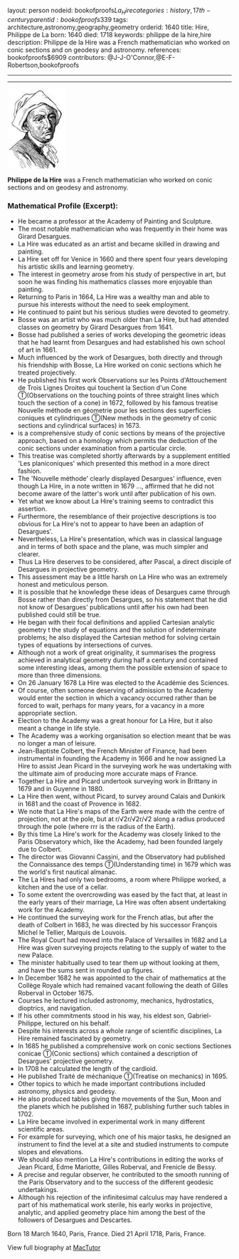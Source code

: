 layout: person
nodeid: bookofproofs$La_Hire
categories: history,17th-century
parentid: bookofproofs$339
tags: architecture,astronomy,geography,geometry
orderid: 1640
title: Hire, Philippe de La
born: 1640
died: 1718
keywords: philippe de la hire,hire
description: Philippe de la Hire was a French mathematician who worked on conic sections and on geodesy and astronomy.
references: bookofproofs$6909
contributors: @J-J-O'Connor,@E-F-Robertson,bookofproofs

---



---

![La_Hire.jpg](https://github.com/bookofproofs/bookofproofs.github.io/blob/main/_sources/_assets/images/portraits/La_Hire.jpg?raw=true)

**Philippe de la Hire** was a French mathematician who worked on conic sections and on geodesy and astronomy.

### Mathematical Profile (Excerpt):
* He became a professor at the Academy of Painting and Sculpture.
* The most notable mathematician who was frequently in their home was Girard Desargues.
* La Hire was educated as an artist and became skilled in drawing and painting.
* La Hire set off for Venice in 1660 and there spent four years developing his artistic skills and learning geometry.
* The interest in geometry arose from his study of perspective in art, but soon he was finding his mathematics classes more enjoyable than painting.
* Returning to Paris in 1664, La Hire was a wealthy man and able to pursue his interests without the need to seek employment.
* He continued to paint but his serious studies were devoted to geometry.
* Bosse was an artist who was much older than La Hire, but had attended classes on geometry by Girard Desargues from 1641.
* Bosse had published a series of works developing the geometric ideas that he had learnt from Desargues and had established his own school of art in 1661.
* Much influenced by the work of Desargues, both directly and through his friendship with Bosse, La Hire worked on conic sections which he treated projectively.
* He published his first work Observations sur les Points d'Attouchement de Trois Lignes Droites qui touchent la Section d'un Cone Ⓣ(Observations on the touching points of three straight lines which touch the section of a cone) in 1672, followed by his famous treatise Nouvelle méthode en géometrie pour les sections des superficies coniques et cylindriques Ⓣ(New methods in the geometry of conic sections and cylindrical surfaces) in 1673.
* is a comprehensive study of conic sections by means of the projective approach, based on a homology which permits the deduction of the conic sections under examination from a particular circle.
* This treatise was completed shortly afterwards by a supplement entitled 'Les planiconiques' which presented this method in a more direct fashion.
* The 'Nouvelle méthode' clearly displayed Desargues' influence, even though La Hire, in a note written in 1679 ..., affirmed that he did not become aware of the latter's work until after publication of his own.
* Yet what we know about La Hire's training seems to contradict this assertion.
* Furthermore, the resemblance of their projective descriptions is too obvious for La Hire's not to appear to have been an adaption of Desargues'.
* Nevertheless, La Hire's presentation, which was in classical language and in terms of both space and the plane, was much simpler and clearer.
* Thus La Hire deserves to be considered, after Pascal, a direct disciple of Desargues in projective geometry.
* This assessment may be a little harsh on La Hire who was an extremely honest and meticulous person.
* It is possible that he knowledge these ideas of Desargues came through Bosse rather than directly from Desargues, so his statement that he did not know of Desargues' publications until after his own had been published could still be true.
* He began with their focal definitions and applied Cartesian analytic geometry t the study of equations and the solution of indeterminate problems; he also displayed the Cartesian method for solving certain types of equations by intersections of curves.
* Although not a work of great originality, it summarises the progress achieved in analytical geometry during half a century and contained some interesting ideas, among them the possible extension of space to more than three dimensions.
* On 26 January 1678 La Hire was elected to the Académie des Sciences.
* Of course, often someone deserving of admission to the Academy would enter the section in which a vacancy occurred rather than be forced to wait, perhaps for many years, for a vacancy in a more appropriate section.
* Election to the Academy was a great honour for La Hire, but it also meant a change in life style.
* The Academy was a working organisation so election meant that be was no longer a man of leisure.
* Jean-Baptiste Colbert, the French Minister of Finance, had been instrumental in founding the Academy in 1666 and he now assigned La Hire to assist Jean Picard in the surveying work he was undertaking with the ultimate aim of producing more accurate maps of France.
* Together La Hire and Picard undertook surveying work in Brittany in 1679 and in Guyenne in 1880.
* La Hire then went, without Picard, to survey around Calais and Dunkirk in 1681 and the coast of Provence in 1682.
* We note that La Hire's maps of the Earth were made with the centre of projection, not at the pole, but at r/√2r/√2r/√2 along a radius produced through the pole (where rrr is the radius of the Earth).
* By this time La Hire's work for the Academy was closely linked to the Paris Observatory which, like the Academy, had been founded largely due to Colbert.
* The director was Giovanni Cassini, and the Observatory had published the Connaissance des temps Ⓣ(Understanding time) in 1679 which was the world's first nautical almanac.
* The La Hires had only two bedrooms, a room where Philippe worked, a kitchen and the use of a cellar.
* To some extent the overcrowding was eased by the fact that, at least in the early years of their marriage, La Hire was often absent undertaking work for the Academy.
* He continued the surveying work for the French atlas, but after the death of Colbert in 1683, he was directed by his successor François Michel le Tellier, Marquis de Louvois.
* The Royal Court had moved into the Palace of Versailles in 1682 and La Hire was given surveying projects relating to the supply of water to the new Palace.
* The minister habitually used to tear them up without looking at them, and have the sums sent in rounded up figures.
* In December 1682 he was appointed to the chair of mathematics at the Collège Royale which had remained vacant following the death of Gilles Roberval in October 1675.
* Courses he lectured included astronomy, mechanics, hydrostatics, dioptrics, and navigation.
* If his other commitments stood in his way, his eldest son, Gabriel-Philippe, lectured on his behalf.
* Despite his interests across a whole range of scientific disciplines, La Hire remained fascinated by geometry.
* In 1685 he published a comprehensive work on conic sections Sectiones conicae Ⓣ(Conic sections) which contained a description of Desargues' projective geometry.
* In 1708 he calculated the length of the cardioid.
* He published Traité de méchanique Ⓣ(Treatise on mechanics)  in 1695.
* Other topics to which he made important contributions included astronomy, physics and geodesy.
* He also produced tables giving the movements of the Sun, Moon and the planets which he published in 1687, publishing further such tables in 1702.
* La Hire became involved in experimental work in many different scientific areas.
* For example for surveying, which one of his major tasks, he designed an instrument to find the level at a site and studied instruments to compute slopes and elevations.
* We should also mention La Hire's contributions in editing the works of Jean Picard, Edme Mariotte, Gilles Roberval, and Frenicle de Bessy.
* A precise and regular observer, he contributed to the smooth running of the Paris Observatory and to the success of the different geodesic undertakings.
* Although his rejection of the infinitesimal calculus may have rendered a part of his mathematical work sterile, his early works in projective, analytic, and applied geometry place him among the best of the followers of Desargues and Descartes.

Born 18 March 1640, Paris, France. Died 21 April 1718, Paris, France.

View full biography at [MacTutor](https://mathshistory.st-andrews.ac.uk/Biographies/La_Hire/)
